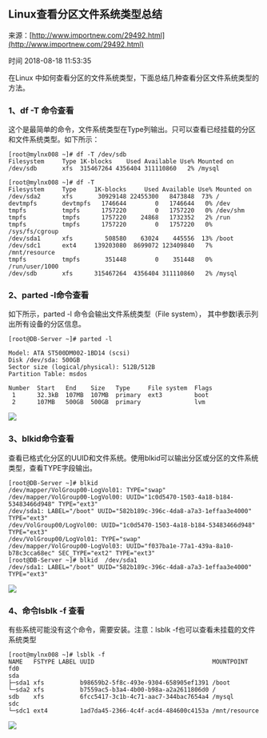 ## Linux查看分区文件系统类型总结

来源：[http://www.importnew.com/29492.html](http://www.importnew.com/29492.html)

时间 2018-08-18 11:53:35

 
在Linux 中如何查看分区的文件系统类型，下面总结几种查看分区文件系统类型的方法。
 
### 1、df -T 命令查看
 
这个是最简单的命令，文件系统类型在Type列输出。只可以查看已经挂载的分区和文件系统类型。如下所示：

```
[root@mylnx008 ~]# df -T /dev/sdb
Filesystem     Type 1K-blocks    Used Available Use% Mounted on
/dev/sdb       xfs  315467264 4356404 311110860   2% /mysql

[root@mylnx008 ~]# df -T
Filesystem     Type     1K-blocks     Used Available Use% Mounted on
/dev/sda2      xfs       30929148 22455300   8473848  73% /
devtmpfs       devtmpfs   1746644        0   1746644   0% /dev
tmpfs          tmpfs      1757220        0   1757220   0% /dev/shm
tmpfs          tmpfs      1757220    24868   1732352   2% /run
tmpfs          tmpfs      1757220        0   1757220   0% /sys/fs/cgroup
/dev/sda1      xfs         508580    63024    445556  13% /boot
/dev/sdc1      ext4     139203080  8699072 123409840   7% /mnt/resource
tmpfs          tmpfs       351448        0    351448   0% /run/user/1000
/dev/sdb       xfs      315467264  4356404 311110860   2% /mysql
```
 
### 2、parted -l命令查看
 
如下所示，parted -l 命令会输出文件系统类型（File system）， 其中参数l表示列出所有设备的分区信息。

```
[root@DB-Server ~]# parted -l

Model: ATA ST500DM002-1BD14 (scsi)
Disk /dev/sda: 500GB
Sector size (logical/physical): 512B/512B
Partition Table: msdos

Number  Start   End    Size   Type     File system  Flags
 1      32.3kB  107MB  107MB  primary  ext3         boot 
 2      107MB   500GB  500GB  primary               lvm
```
 
![][0]

 
### 3、blkid命令查看
 
查看已格式化分区的UUID和文件系统。使用blkid可以输出分区或分区的文件系统类型，查看TYPE字段输出。

```
[root@DB-Server ~]# blkid
/dev/mapper/VolGroup00-LogVol01: TYPE="swap" 
/dev/mapper/VolGroup00-LogVol00: UUID="1c0d5470-1503-4a18-b184-53483466d948" TYPE="ext3" 
/dev/sda1: LABEL="/boot" UUID="582b189c-396c-4da8-a7a3-1effaa3e4000" TYPE="ext3" 
/dev/VolGroup00/LogVol00: UUID="1c0d5470-1503-4a18-b184-53483466d948" TYPE="ext3" 
/dev/VolGroup00/LogVol01: TYPE="swap" 
/dev/mapper/VolGroup00-LogVol03: UUID="f037ba1e-77a1-439a-8a10-b78c3cca68ec" SEC_TYPE="ext2" TYPE="ext3" 
[root@DB-Server ~]# blkid  /dev/sda1
/dev/sda1: LABEL="/boot" UUID="582b189c-396c-4da8-a7a3-1effaa3e4000" TYPE="ext3"
```
 
![][1]
 
### 4、命令lsblk -f 查看
 
有些系统可能没有这个命令，需要安装。注意：lsblk -f也可以查看未挂载的文件系统类型

```
[root@mylnx008 ~]# lsblk -f
NAME   FSTYPE LABEL UUID                                 MOUNTPOINT
fd0                                                      
sda                                                      
├─sda1 xfs          b98659b2-5f8c-493e-9304-658905ef1391 /boot
└─sda2 xfs          b7559ac5-b3a4-4b00-b98a-a2a2611806d0 /
sdb    xfs          6fcc5417-3c1b-4c71-aac7-344bac7654a4 /mysql
sdc                                                      
└─sdc1 ext4         1ad7da45-2366-4c4f-acd4-484600c4153a /mnt/resource
```
 
![][2]


[0]: ./img/vEfamuA.png
[1]: ./img/bIjuIjA.png
[2]: ./img/eiqiAjQ.png